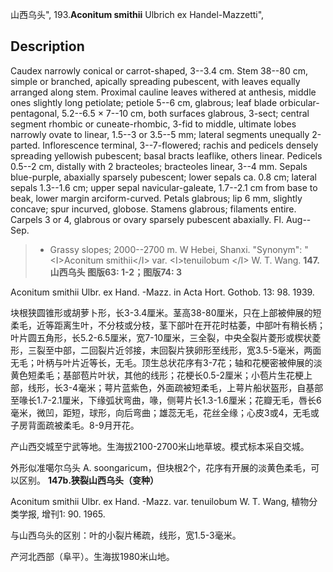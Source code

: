 山西乌头",
193.**Aconitum smithii** Ulbrich ex Handel-Mazzetti",

## Description
Caudex narrowly conical or carrot-shaped, 3--3.4 cm. Stem 38--80 cm, simple or branched, apically spreading pubescent, with leaves equally arranged along stem. Proximal cauline leaves withered at anthesis, middle ones slightly long petiolate; petiole 5--6 cm, glabrous; leaf blade orbicular-pentagonal, 5.2--6.5 × 7--10 cm, both surfaces glabrous, 3-sect; central segment rhombic or cuneate-rhombic, 3-fid to middle, ultimate lobes narrowly ovate to linear, 1.5--3 or 3.5--5 mm; lateral segments unequally 2-parted. Inflorescence terminal, 3--7-flowered; rachis and pedicels densely spreading yellowish pubescent; basal bracts leaflike, others linear. Pedicels 0.5--2 cm, distally with 2 bracteoles; bracteoles linear, 3--4 mm. Sepals blue-purple, abaxially sparsely pubescent; lower sepals ca. 0.8 cm; lateral sepals 1.3--1.6 cm; upper sepal navicular-galeate, 1.7--2.1 cm from base to beak, lower margin arciform-curved. Petals glabrous; lip 6 mm, slightly concave; spur incurved, globose. Stamens glabrous; filaments entire. Carpels 3 or 4, glabrous or ovary sparsely pubescent abaxially. Fl. Aug--Sep.

> * Grassy slopes; 2000--2700 m. W Hebei, Shanxi.
  "Synonym": "&lt;I&gt;Aconitum smithii&lt;/I&gt; var. &lt;I&gt;tenuilobum &lt;/I&gt; W. T. Wang.
**147. 山西乌头 图版63: 1-2；图版74: 3**

Aconitum smithii Ulbr. ex Hand. -Mazz. in Acta Hort. Gothob. 13: 98. 1939.

块根狭圆锥形或胡萝卜形，长3-3.4厘米。茎高38-80厘米，只在上部被伸展的短柔毛，近等距离生叶，不分枝或分枝，茎下部叶在开花时枯萎，中部叶有稍长柄；叶片圆五角形，长5.2-6.5厘米，宽7-10厘米，三全裂，中央全裂片菱形或楔状菱形，三裂至中部，二回裂片近邻接，末回裂片狭卵形至线形，宽3.5-5毫米，两面无毛；叶柄与叶片近等长，无毛。顶生总状花序有3-7花；轴和花梗密被伸展的淡黄色短柔毛；基部苞片叶状，其他的线形；花梗长0.5-2厘米；小苞片生花梗上部，线形，长3-4毫米；萼片蓝紫色，外面疏被短柔毛，上萼片船状盔形，自基部至喙长1.7-2.1厘米，下缘弧状弯曲，喙，侧萼片长1.3-1.6厘米；花瓣无毛，唇长6毫米，微凹，距短，球形，向后弯曲；雄蕊无毛，花丝全缘；心皮3或4，无毛或子房背面疏被柔毛。8-9月开花。

产山西交城至宁武等地。生海拔2100-2700米山地草坡。模式标本采自交城。

外形似准噶尔乌头 A. soongaricum，但块根2个，花序有开展的淡黄色柔毛，可以区别。
**147b.狭裂山西乌头（变种）**

Aconitum smithii Ulbr. ex Hand. -Mazz. var. tenuilobum W. T. Wang, 植物分类学报, 增刊1: 90. 1965.

与山西乌头的区别：叶的小裂片稀疏，线形，宽1.5-3毫米。

产河北西部（阜平）。生海拔1980米山地。
